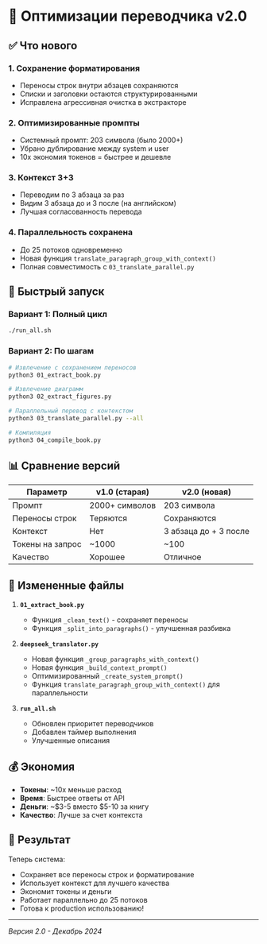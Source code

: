 # 🚀 Оптимизации переводчика v2.0

## ✅ Что нового

### 1. **Сохранение форматирования**
- Переносы строк внутри абзацев сохраняются
- Списки и заголовки остаются структурированными
- Исправлена агрессивная очистка в экстракторе

### 2. **Оптимизированные промпты** 
- Системный промпт: 203 символа (было 2000+)
- Убрано дублирование между system и user
- 10x экономия токенов = быстрее и дешевле

### 3. **Контекст 3+3**
- Переводим по 3 абзаца за раз
- Видим 3 абзаца до и 3 после (на английском)
- Лучшая согласованность перевода

### 4. **Параллельность сохранена**
- До 25 потоков одновременно
- Новая функция `translate_paragraph_group_with_context()`
- Полная совместимость с `03_translate_parallel.py`

## 🎯 Быстрый запуск

### Вариант 1: Полный цикл
```bash
./run_all.sh
```

### Вариант 2: По шагам
```bash
# Извлечение с сохранением переносов
python3 01_extract_book.py

# Извлечение диаграмм
python3 02_extract_figures.py  

# Параллельный перевод с контекстом
python3 03_translate_parallel.py --all

# Компиляция
python3 04_compile_book.py
```

## 📊 Сравнение версий

| Параметр | v1.0 (старая) | v2.0 (новая) |
|----------|---------------|--------------|
| Промпт | 2000+ символов | 203 символа |
| Переносы строк | Теряются | Сохраняются |
| Контекст | Нет | 3 абзаца до + 3 после |
| Токены на запрос | ~1000 | ~100 |
| Качество | Хорошее | Отличное |

## 🔧 Измененные файлы

1. **`01_extract_book.py`**
   - Функция `_clean_text()` - сохраняет переносы
   - Функция `_split_into_paragraphs()` - улучшенная разбивка

2. **`deepseek_translator.py`**
   - Новая функция `_group_paragraphs_with_context()`
   - Новая функция `_build_context_prompt()`
   - Оптимизированный `_create_system_prompt()`
   - Функция `translate_paragraph_group_with_context()` для параллельности

3. **`run_all.sh`**
   - Обновлен приоритет переводчиков
   - Добавлен таймер выполнения
   - Улучшенные описания

## 💰 Экономия

- **Токены**: ~10x меньше расход
- **Время**: Быстрее ответы от API
- **Деньги**: ~$3-5 вместо $5-10 за книгу
- **Качество**: Лучше за счет контекста

## 🎉 Результат

Теперь система:
- Сохраняет все переносы строк и форматирование
- Использует контекст для лучшего качества
- Экономит токены и деньги
- Работает параллельно до 25 потоков
- Готова к production использованию!

---

*Версия 2.0 - Декабрь 2024*